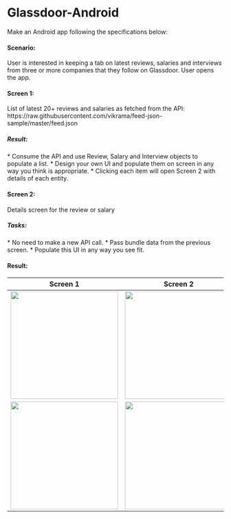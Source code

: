 # Glassdoor-Android

Make an Android app following the specifications below:

<h4>Scenario: </h4>
User is interested in keeping a tab on latest reviews, salaries and interviews from three
or more companies that they follow on Glassdoor. User opens the app.
<h4>Screen 1: </h4>
List of latest 20+ reviews and salaries as fetched from the API:
https://raw.githubusercontent.com/vikrama/feed-json-sample/master/feed.json

<h5>Result: </h5>
* Consume the API and use Review, Salary and Interview objects to populate a list.
* Design your own UI and populate them on screen in any way you think is
appropriate.
* Clicking each item will open Screen 2 with details of each entity.

<h4>Screen 2: </h4>
Details screen for the review or salary

<h5>Tasks: </h5>
* No need to make a new API call.
* Pass bundle data from the previous screen.
* Populate this UI in any way you see fit.

<h4>Result: </h4>

| Screen 1      | Screen 2      | Screen 3   |
|------------|-------------|-------------|
| <img src="https://i.postimg.cc/nLZf7258/Main-Activity-Review.png" width="250"> | <img src="https://i.postimg.cc/d1VMN1w4/Detail-Activity-Review.png" width="250"> |<img src="https://i.postimg.cc/0QWTTsNx/Detail-Activity-Interview.png" width="250"> |
| <img src="https://i.postimg.cc/nLZf7258/Main-Activity-Review.png" width="250"> | <img src="https://i.postimg.cc/d1VMN1w4/Detail-Activity-Review.png" width="250"> |<img src="https://i.postimg.cc/0QWTTsNx/Detail-Activity-Interview.png" width="250"> |
